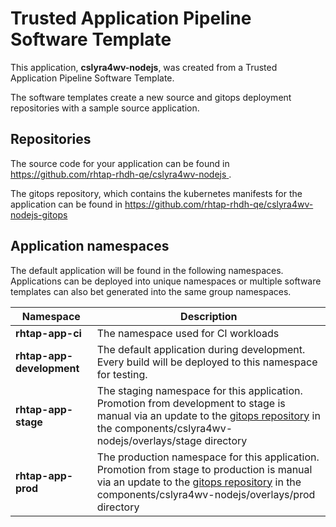 # Trusted Application Pipeline Software Template

This application, **cslyra4wv-nodejs**, was created from a Trusted Application Pipeline Software Template.

The software templates create a new source and gitops deployment repositories with a sample source application. 

## Repositories

The source code for your application can be found in [https://github.com/rhtap-rhdh-qe/cslyra4wv-nodejs ](https://github.com/rhtap-rhdh-qe/cslyra4wv-nodejs ).
 
The gitops repository, which contains the kubernetes manifests for the application can be found in 
[https://github.com/rhtap-rhdh-qe/cslyra4wv-nodejs-gitops ](https://github.com/rhtap-rhdh-qe/cslyra4wv-nodejs-gitops ) 

## Application namespaces 

The default application will be found in the following namespaces. Applications can be deployed into unique namespaces or multiple software templates can also bet generated into the same group namespaces.  

|  Namespace   |  Description   |  
| -------- | -------- |
| **rhtap-app-ci** | The namespace used for CI workloads |
| **rhtap-app-development** | The default application during development. Every build will be deployed to this namespace for testing. |
| **rhtap-app-stage** | The staging namespace for this application. Promotion from development to stage is manual via an update to the [gitops repository](https://github.com/rhtap-rhdh-qe/cslyra4wv-nodejs-gitops ) in the components/cslyra4wv-nodejs/overlays/stage directory |
| **rhtap-app-prod** | The production namespace for this application. Promotion from stage to production is manual via an update to the [gitops repository](https://github.com/rhtap-rhdh-qe/cslyra4wv-nodejs-gitops ) in the components/cslyra4wv-nodejs/overlays/prod directory |